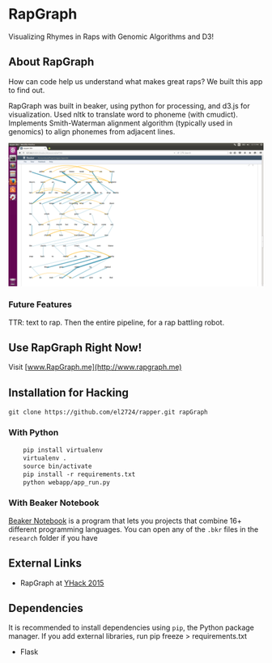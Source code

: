 # RapGraph
Visualizing Rhymes in Raps with Genomic Algorithms and D3!

## About RapGraph

How can code help us understand what makes great raps? We built this app to find out.

RapGraph was built in beaker, using python for processing, and d3.js for visualization. Used nltk to translate word to phoneme (with cmudict). Implements Smith-Waterman alignment algorithm (typically used in genomics) to align phonemes from adjacent lines.

![Screenshot](screenshots/RapGraph_LoseYourself.png)

### Future Features
TTR: text to rap. Then the entire pipeline, for a rap battling robot.

## Use RapGraph Right Now!

Visit [www.RapGraph.me](http://www.rapgraph.me)

## Installation for Hacking
    git clone https://github.com/el2724/rapper.git rapGraph

### With Python

```
    pip install virtualenv
    virtualenv .
    source bin/activate
    pip install -r requirements.txt
    python webapp/app_run.py
```

### With Beaker Notebook

[Beaker Notebook](http://beakernotebook.com/) is a program that lets you projects that combine 16+ different programming languages. You can open any of the `.bkr` files in the `research` folder if you have 



## External Links

- RapGraph at [YHack 2015](http://devpost.com/software/rapgraph)

## Dependencies
It is recommended to install dependencies using `pip`, the Python package manager. If you add external libraries, run
    pip freeze > requirements.txt

- Flask

